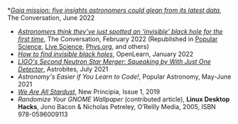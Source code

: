 *_[Gaia mission: five insights astronomers could glean from its latest data](https://theconversation.com/gaia-mission-five-insights-astronomers-could-glean-from-its-latest-data-184773)_, The Conversation, June 2022
* _[Astronomers think they’ve just spotted an ‘invisible’ black hole for the first time](https://theconversation.com/astronomers-think-theyve-just-spotted-an-invisible-black-hole-for-the-first-time-176602)_, The Conversation, February 2022 (Republished in [Popular Science](https://www.popsci.com/space/invisible-black-hole-einstein-hubble/), [Live Science](https://www.livescience.com/invisible-black-hole-discovered), [Phys.org](https://phys.org/news/2022-02-astronomers-theyve-invisible-black-hole.html), and others)
* _[How to find invisible black holes](https://www.open.edu/openlearn/science-maths-technology/across-the-sciences/how-find-invisible-black-holes)_, OpenLearn, January 2022
* _[LIGO's Second Neutron Star Merger: Squeaking by With Just One Detector](https://astrobites.org/2021/07/06/ligos-second-neutron-star-merger-squeaking-by-with-just-one-detector/)_, Astrobites, July 2021
* _Astronomy's Easier if You Learn to Code!_, Popular Astronomy, May-June 2021
* _[We Are All Stardust](http://www.newprincipia.com/#/detail?id=87&index=2&themeId=14&pic=https%3A%2F%2Fnew-principle.oss-cn-beijing.aliyuncs.com%2Fimage%2F701559638886838.jpg&classifyName=ASTRONOMY)_, New Principia, Issue 1, 2019
* _Randomize Your GNOME Wallpaper_ (contributed article), __Linux Desktop Hacks__, Jono Bacon & Nicholas Petreley, O’Reilly Media, 2005, ISBN 978-0596009113

